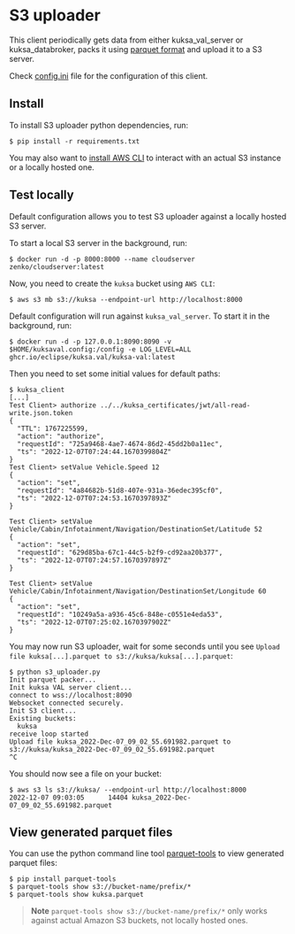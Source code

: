 # S3 uploader

This client periodically gets data from either kuksa_val_server or kuksa_databroker, packs it using [parquet format](https://parquet.apache.org/documentation/latest/) and upload it to a S3 server.

Check [config.ini](./config.ini) file for the configuration of this client.

## Install

To install S3 uploader python dependencies, run:
```console
$ pip install -r requirements.txt
```

You may also want to [install AWS CLI](https://docs.aws.amazon.com/cli/latest/userguide/getting-started-install.html)
to interact with an actual S3 instance or a locally hosted one.

## Test locally

Default configuration allows you to test S3 uploader against a locally hosted S3 server.

To start a local S3 server in the background, run:
```console
$ docker run -d -p 8000:8000 --name cloudserver zenko/cloudserver:latest
```

Now, you need to create the `kuksa` bucket using `AWS CLI`:
```console
$ aws s3 mb s3://kuksa --endpoint-url http://localhost:8000
```

Default configuration will run against `kuksa_val_server`.
To start it in the background, run:
```console
$ docker run -d -p 127.0.0.1:8090:8090 -v $HOME/kuksaval.config:/config -e LOG_LEVEL=ALL ghcr.io/eclipse/kuksa.val/kuksa-val:latest
```

Then you need to set some initial values for default paths:
```console
$ kuksa_client
[...]
Test Client> authorize ../../kuksa_certificates/jwt/all-read-write.json.token
{
  "TTL": 1767225599,
  "action": "authorize",
  "requestId": "725a9468-4ae7-4674-86d2-45dd2b0a11ec",
  "ts": "2022-12-07T07:24:44.1670399804Z"
}
Test Client> setValue Vehicle.Speed 12
{
  "action": "set",
  "requestId": "4a84682b-51d8-407e-931a-36edec395cf0",
  "ts": "2022-12-07T07:24:53.1670397893Z"
}

Test Client> setValue Vehicle/Cabin/Infotainment/Navigation/DestinationSet/Latitude 52
{
  "action": "set",
  "requestId": "629d85ba-67c1-44c5-b2f9-cd92aa20b377",
  "ts": "2022-12-07T07:24:57.1670397897Z"
}

Test Client> setValue Vehicle/Cabin/Infotainment/Navigation/DestinationSet/Longitude 60
{
  "action": "set",
  "requestId": "10249a5a-a936-45c6-848e-c0551e4eda53",
  "ts": "2022-12-07T07:25:02.1670397902Z"
}
```

You may now run S3 uploader, wait for some seconds until you see `Upload file kuksa[...].parquet to s3://kuksa/kuksa[...].parquet`:

```console
$ python s3_uploader.py
Init parquet packer...
Init kuksa VAL server client...
connect to wss://localhost:8090
Websocket connected securely.
Init S3 client...
Existing buckets:
  kuksa
receive loop started
Upload file kuksa_2022-Dec-07_09_02_55.691982.parquet to s3://kuksa/kuksa_2022-Dec-07_09_02_55.691982.parquet
^C
```

You should now see a file on your bucket:
```console
$ aws s3 ls s3://kuksa/ --endpoint-url http://localhost:8000
2022-12-07 09:03:05      14404 kuksa_2022-Dec-07_09_02_55.691982.parquet
```

## View generated parquet files

You can use the python command line tool [parquet-tools](https://pypi.org/project/parquet-tools/) to view generated parquet files:

```console
$ pip install parquet-tools
$ parquet-tools show s3://bucket-name/prefix/*
$ parquet-tools show kuksa.parquet
```

> **Note**
> `parquet-tools show s3://bucket-name/prefix/*` only works against actual Amazon S3 buckets, not locally hosted ones.
